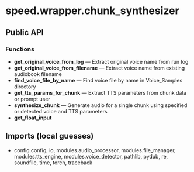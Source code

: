 # speed.wrapper.chunk_synthesizer

## Public API


### Functions
- **get_original_voice_from_log** — Extract original voice name from run log
- **get_original_voice_from_filename** — Extract voice name from existing audiobook filename
- **find_voice_file_by_name** — Find voice file by name in Voice_Samples directory
- **get_tts_params_for_chunk** — Extract TTS parameters from chunk data or prompt user
- **synthesize_chunk** — Generate audio for a single chunk using specified or detected voice and TTS parameters
- **get_float_input**

## Imports (local guesses)
- config.config, io, modules.audio_processor, modules.file_manager, modules.tts_engine, modules.voice_detector, pathlib, pydub, re, soundfile, time, torch, traceback